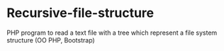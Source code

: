 # Recursive-file-structure
PHP program to read a text file with a tree which represent a file system structure (OO PHP, Bootstrap)
